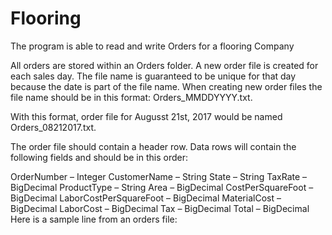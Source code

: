# Flooring
The program is able to read and write Orders for a flooring Company

All orders are stored within an Orders folder. A new order file is created for each sales day. The file name is guaranteed to be unique for that day because the date is part of the file name. When creating new order files the file name should be in this format: Orders_MMDDYYYY.txt.

With this format, order file for Augusst 21st, 2017 would be named Orders_08212017.txt.

The order file should contain a header row. Data rows will contain the following fields and should be in this order:

OrderNumber – Integer
CustomerName – String
State – String
TaxRate – BigDecimal
ProductType – String
Area – BigDecimal
CostPerSquareFoot – BigDecimal
LaborCostPerSquareFoot – BigDecimal
MaterialCost – BigDecimal
LaborCost – BigDecimal
Tax – BigDecimal
Total – BigDecimal
Here is a sample line from an orders file:
